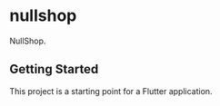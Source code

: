# nullshop

NullShop.

## Getting Started

This project is a starting point for a Flutter application.
